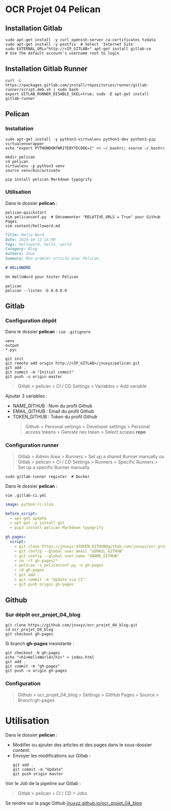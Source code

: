 # OCR Projet 04 Pelican

## Installation Gitlab

```shell
sudo apt-get install -y curl openssh-server ca-certificates tzdata
sudo apt-get install -y postfix  # Select 'Internet Site'
sudo EXTERNAL_URL="http://<IP_GITLAB>" apt-get install gitlab-ce
# Use the default account's username root to login
```

## Installation Gitlab Runner

```shell
curl -L https://packages.gitlab.com/install/repositories/runner/gitlab-runner/script.deb.sh | sudo bash
export GITLAB_RUNNER_DISABLE_SKEL=true; sudo -E apt-get install gitlab-runner
```

## Pelican

### Installation

```shell
sudo apt-get install -y python3-virtualenv python3-dev python3-pip virtualenvwrapper
echo "export PYTHONDONTWRITEBYTECODE=1" >> ~/.bashrc; source ~/.bashrc

mkdir pelican
cd pelican
virtualenv -p python3 venv
source venv/bin/activate

pip install pelican Markdown typogrify
```

### Utilisation

Dans le dossier **pelican** :
```shell
pelican-quickstart
vim pelicanconf.py  # Décommenter "RELATIVE_URLS = True" pour Github Pages
vim content/helloword.md
```
```markdown
Title: Hello Word
Date: 2020-10-13 16:00
Tags: helloword, hello, world
Category: Blog
Authors: Jnux
Summary: Mon premier article avec Pelican.

# HELLOWORD

Un HelloWord pour tester Pelican
```

```shell
pelican
pelican --listen -b 0.0.0.0
```

## Gitlab

### Configuration dépôt

Dans le dossier **pelican** :
`vim .gitignore `
```shell
venv
output
*.pyc
```

```shell
git init
git remote add origin http://<IP_GITLAB>/jnuxyz/pelican.git
git add .
git commit -m "Initial commit"
git push -u origin master
```

> Gitlab > pelican > CI / CD Settings > Variables > Add variable

Ajouter 3 variables :
- NAME_GITHUB  : Nom du profil Github
- EMAIL_GITHUB : Email du profil Github
- TOKEN_GITHUB : Token du profil Github
  > Github > Personal settings > Developer settings > Personal access tokens > Genrate nex token > Select scopes **repo**


### Configuration runner

> Gitlab > Admin Area > Runners > Set up a shared Runner manually
ou
> Gitlab > pelican > CI / CD Settings > Runners > Specific Runners > Set up a specific Runner manually

```shell
sudo gitlab-runner register  # Docker
```

Dans le dossier **pelican** :
```shell
vim .gitlab-ci.yml
```
```yaml
image: python:rc-slim

before_script:
  - apt-get update
  - apt-get -y install git
  - pip3 install pelican Markdown typogrify

gh_pages:
  script:
    - git clone https://jnuxyz:$TOKEN_GITHUB@github.com/jnuxyz/ocr_projet_04_blog.git --branch=gh-pages gh-pages
    - git config --global user.email "$EMAIL_GITHUB"
    - git config --global user.name "$NAME_GITHUB"
    - rm -rf gh-pages/*
    - pelican -s pelicanconf.py -o gh-pages
    - cd gh-pages
    - git add .
    - git commit -m "Update via CI"
    - git push origin gh-pages
```

## Github

### Sur dépôt **ocr_projet_04_blog**

```shell
git clone https://github.com/jnuxyz/ocr_projet_04_blog.git
cd ocr_projet_04_blog
git checkout gh-pages
```

Si branch **gh-pages** inexistante :

  ```shell
  git checkout -b gh-pages
  echo "<h1>HelloWorld</h1>" > index.html
  git add . 
  git commit -m "gh-pages"  
  git push -u origin gh-pages
  ```

### Configuration 
  > Github > ocr_projet_04_blog > Settings > GitHub Pages > Source > Branch:gh-pages


# Utilisation

Dans le dossier **pelican** :
  - Modifier ou ajouter des articles et des pages dans le sous-dossier *content*.
  - Envoyer les modifications sur Gitlab :
    ```shell
    git add .
    git commit -m "Update"
    git push origin master
    ```

Voir le Job de la pipeline sur Gitlab :
  > Gitlab > pelican > CI / CD > Jobs    
    
Se rendre sur la page Github [jnuxyz.github.io/ocr_projet_04_blog](https://jnuxyz.github.io/ocr_projet_04_blog/)
